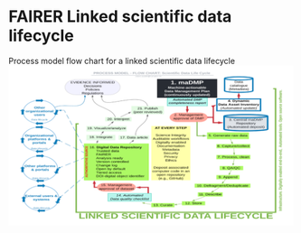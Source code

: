 # FAIRER Linked scientific data lifecycle
Process model flow chart for a linked scientific data lifecycle
<img src="Linked Scientific Data Lifecycle.png">
